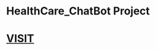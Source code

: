 # HealthCare_ChatBot Project
# [VISIT]([https://eshwark.netlify.app/](https://disease-predictor-x05u.onrender.com))
